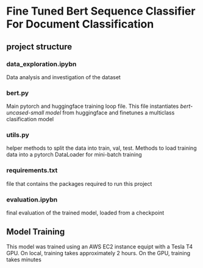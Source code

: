 # Fine Tuned Bert Sequence Classifier For Document Classification
## project structure
### data_exploration.ipybn
Data analysis and investigation of the dataset
### bert.py
Main pytorch and huggingface training loop file. This file instantiates *bert-uncased-small model* from huggingface and finetunes a multiclass clasification model
### utils.py
helper methods to split the data into train, val, test. Methods to load training data into a pytorch DataLoader for mini-batch training
### requirements.txt
file that contains the packages required to run this project
### evaluation.ipybn
final evaluation of the trained model, loaded from a checkpoint

## Model Training

This model was trained using an AWS EC2 instance equipt with a Tesla T4 GPU. On local, training takes approximately 2 hours. On the GPU, training takes minutes
